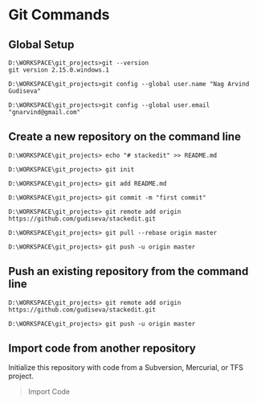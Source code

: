 # Git Commands

## Global Setup

    D:\WORKSPACE\git_projects>git --version
    git version 2.15.0.windows.1

    D:\WORKSPACE\git_projects>git config --global user.name "Nag Arvind Gudiseva"

    D:\WORKSPACE\git_projects>git config --global user.email "gnarvind@gmail.com"

## Create a new repository on the command line

    D:\WORKSPACE\git_projects> echo "# stackedit" >> README.md

    D:\WORKSPACE\git_projects> git init

    D:\WORKSPACE\git_projects> git add README.md

    D:\WORKSPACE\git_projects> git commit -m "first commit"

    D:\WORKSPACE\git_projects> git remote add origin https://github.com/gudiseva/stackedit.git

    D:\WORKSPACE\git_projects> git pull --rebase origin master

    D:\WORKSPACE\git_projects> git push -u origin master

## Push an existing repository from the command line

    D:\WORKSPACE\git_projects> git remote add origin https://github.com/gudiseva/stackedit.git

    D:\WORKSPACE\git_projects> git push -u origin master

## Import code from another repository

Initialize this repository with code from a Subversion, Mercurial, or TFS project.
> Import Code

<!--stackedit_data:
eyJoaXN0b3J5IjpbLTQyNjMzNzU2MV19
-->
<!--stackedit_data:
eyJoaXN0b3J5IjpbLTE0NzExNDA3ODhdfQ==
-->